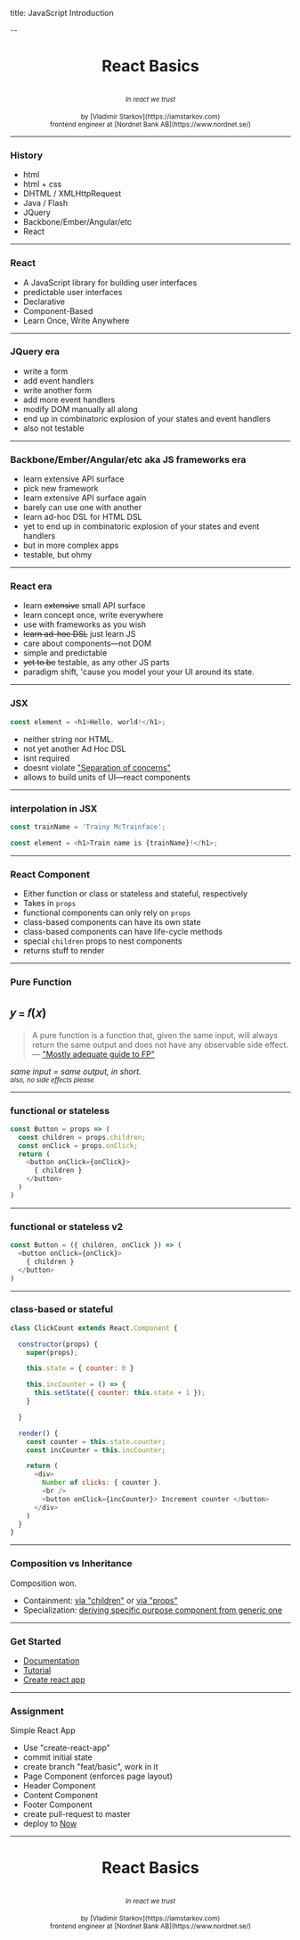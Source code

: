 title: JavaScript Introduction

--

<center>
  <h1>React Basics</h1>
  <br />
  <small>
    <i>In react we trust</i>
  </small>
  <br />
  <br />
  <small>
    by [Vladimir Starkov](https://iamstarkov.com)
    <br>
    frontend engineer at [Nordnet Bank AB](https://www.nordnet.se/)
  </small>
</center>


---

### History

* html
* html + css
* DHTML / XMLHttpRequest
* Java / Flash
* JQuery
* Backbone/Ember/Angular/etc
* React


---

### React

* A JavaScript library for building user interfaces
* predictable user interfaces
* Declarative
* Component-Based
* Learn Once, Write Anywhere

---

### JQuery era

* write a form
* add event handlers
* write another form
* add more event handlers
* modify DOM manually all along
* end up in combinatoric explosion of your states and event handlers
* also not testable

---

### Backbone/Ember/Angular/etc aka JS frameworks era

* learn extensive API surface
* pick new framework
* learn extensive API surface again
* barely can use one with another
* learn ad-hoc DSL for HTML DSL
* yet to end up in combinatoric explosion of your states and event handlers
* but in more complex apps
* testable, but ohmy

---

### React era

* learn ~~extensive~~ small API surface
* learn concept once, write everywhere
* use with frameworks as you wish
* ~~learn ad-hoc DSL~~ just learn JS
* care about components—not DOM
* simple and predictable
* ~~yet to be~~ testable, as any other JS parts
* paradigm shift, 'cause you model your your UI around its state.

---

### JSX

```js
const element = <h1>Hello, world!</h1>;
```

* neither string nor HTML.
* not yet another Ad Hoc DSL
* isnt required
* doesnt violate ["Separation of concerns"](https://en.wikipedia.org/wiki/Separation_of_concerns)
* allows to build units of UI—react components

---

### interpolation in JSX

```js
const trainName = 'Trainy McTrainface';

const element = <h1>Train name is {trainName}!</h1>;
```

---

### React Component

* Either function or class or stateless and stateful, respectively
* Takes in `props`
* functional components can only rely on `props`
* class-based components can have its own state
* class-based components can have life-cycle methods
* special `children` props to nest components
* returns stuff to render

---

### Pure Function

## 𝑦﹦𝑓(𝑥)

> A pure function is a function that, given the same input, will always return the same output and does not have any observable side effect.  
> — ["Mostly adequate guide to FP"](https://drboolean.gitbooks.io/mostly-adequate-guide/content/ch3.html#oh-to-be-pure-again)

*same input = same output, in short.*  
<small>*also, no side effects please*</small>

---

### functional or stateless

```js
const Button = props => (
  const children = props.children;
  const onClick = props.onClick;
  return (
    <button onClick={onClick}>
      { children }
    </button>
  )
)
```

---

### functional or stateless v2

```js
const Button = ({ children, onClick }) => (
  <button onClick={onClick}>
    { children }
  </button>
)
```

---

### class-based or stateful

```js
class ClickCount extends React.Component {

  constructor(props) {
    super(props);

    this.state = { counter: 0 }

    this.incCounter = () => {
      this.setState({ counter: this.state + 1 });
    }

  }

  render() {
    const counter = this.state.counter;
    const incCounter = this.incCounter;

    return (
      <div>
        Number of clicks: { counter }.
        <br />
        <button onClick={incCounter}> Increment counter </button>
      </div>
    )
  }
}
```
---

### Composition vs Inheritance

Composition won.

* Containment: [via "children"](https://codepen.io/gaearon/pen/ozqNOV?editors=0010) or [via "props"](https://codepen.io/gaearon/pen/gwZOJp?editors=0010)
* Specialization: [deriving specific purpose component from generic one](https://codepen.io/gaearon/pen/kkEaOZ?editors=0010)

---

### Get Started


* [Documentation](https://reactjs.org/docs/)
* [Tutorial](https://reactjs.org/tutorial/tutorial.html)
* [Create react app](https://github.com/facebook/create-react-app/)


---

### Assignment

Simple React App

* Use "create-react-app"
* commit initial state
* create branch "feat/basic", work in it
* Page Component (enforces page layout)
* Header Component
* Content Component
* Footer Component
* create pull-request to master
* deploy to [Now](https://now.sh)

---

<center>
  <h1>React Basics</h1>
  <br />
  <small>
    <i>In react we trust</i>
  </small>
  <br />
  <br />
  <small>
    by [Vladimir Starkov](https://iamstarkov.com)
    <br>
    frontend engineer at [Nordnet Bank AB](https://www.nordnet.se/)
  </small>
</center>
